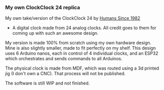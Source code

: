 ### My own ClockClock 24 replica

My own take/version of the ClockClock 24 by [Humans Since 1982](https://www.humanssince1982.com)

- A digital clock made from 24 analog clocks.
  All credit goes to them for coming up with such an awesome design.

My version is made 100% from scratch using my own hardware design.
Mine is also slightly smaller, made to fit perfectly on my shelf.
This design uses 6 Arduino nanos, each in control of 4 individual
clocks, and an ESP32 which orchestrates and sends commands to all
Arduinos.

The physical clock is made from MDF, which was routed using a 3d
printed jig (I don't own a CNC). That process will not be published.

The software is still WIP and not finished.
